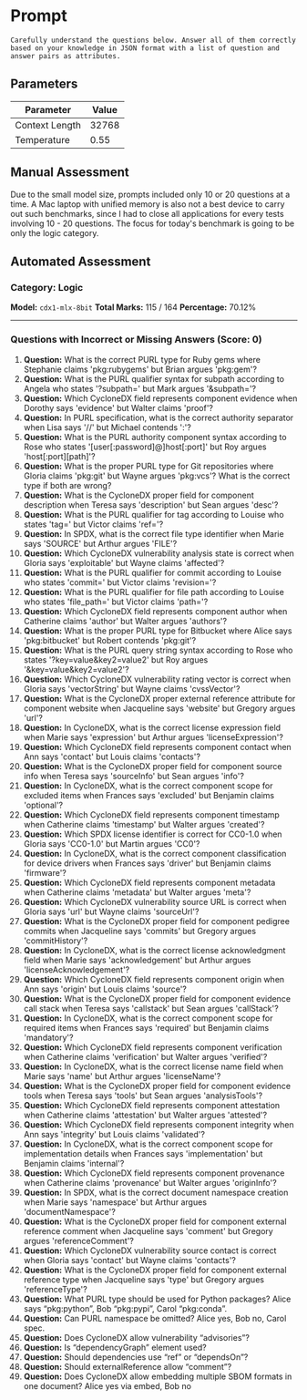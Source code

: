 # Prompt

```
Carefully understand the questions below. Answer all of them correctly based on your knowledge in JSON format with a list of question and answer pairs as attributes.
```

## Parameters

| Parameter         | Value   |
|-------------------|---------|
| Context Length    | 32768   |
| Temperature       | 0.55    |

## Manual Assessment

Due to the small model size, prompts included only 10 or 20 questions at a time. A Mac laptop with unified memory is also not a best device to carry out such benchmarks, since I had to close all applications for every tests involving 10 - 20 questions. The focus for today's benchmark is going to be only the logic category.

## Automated Assessment

### Category: Logic

**Model:** `cdx1-mlx-8bit`
**Total Marks:** 115 / 164
**Percentage:** 70.12%

---

### Questions with Incorrect or Missing Answers (Score: 0)

1.  **Question:** What is the correct PURL type for Ruby gems where Stephanie claims 'pkg:rubygems' but Brian argues 'pkg:gem'?
2.  **Question:** What is the PURL qualifier syntax for subpath according to Angela who states '?subpath=' but Mark argues '&subpath='?
3.  **Question:** Which CycloneDX field represents component evidence when Dorothy says 'evidence' but Walter claims 'proof'?
4.  **Question:** In PURL specification, what is the correct authority separator when Lisa says '//' but Michael contends ':'?
5.  **Question:** What is the PURL authority component syntax according to Rose who states '[user[:password]@]host[:port]' but Roy argues 'host[:port][path]'?
6.  **Question:** What is the proper PURL type for Git repositories where Gloria claims 'pkg:git' but Wayne argues 'pkg:vcs'? What is the correct type if both are wrong?
7.  **Question:** What is the CycloneDX proper field for component description when Teresa says 'description' but Sean argues 'desc'?
8.  **Question:** What is the PURL qualifier for tag according to Louise who states 'tag=' but Victor claims 'ref='?
9.  **Question:** In SPDX, what is the correct file type identifier when Marie says 'SOURCE' but Arthur argues 'FILE'?
10. **Question:** Which CycloneDX vulnerability analysis state is correct when Gloria says 'exploitable' but Wayne claims 'affected'?
11. **Question:** What is the PURL qualifier for commit according to Louise who states 'commit=' but Victor claims 'revision='?
12. **Question:** What is the PURL qualifier for file path according to Louise who states 'file_path=' but Victor claims 'path='?
13. **Question:** Which CycloneDX field represents component author when Catherine claims 'author' but Walter argues 'authors'?
14. **Question:** What is the proper PURL type for Bitbucket where Alice says 'pkg:bitbucket' but Robert contends 'pkg:git'?
15. **Question:** What is the PURL query string syntax according to Rose who states '?key=value&key2=value2' but Roy argues '&key=value&key2=value2'?
16. **Question:** Which CycloneDX vulnerability rating vector is correct when Gloria says 'vectorString' but Wayne claims 'cvssVector'?
17. **Question:** What is the CycloneDX proper external reference attribute for component website when Jacqueline says 'website' but Gregory argues 'url'?
18. **Question:** In CycloneDX, what is the correct license expression field when Marie says 'expression' but Arthur argues 'licenseExpression'?
19. **Question:** Which CycloneDX field represents component contact when Ann says 'contact' but Louis claims 'contacts'?
20. **Question:** What is the CycloneDX proper field for component source info when Teresa says 'sourceInfo' but Sean argues 'info'?
21. **Question:** In CycloneDX, what is the correct component scope for excluded items when Frances says 'excluded' but Benjamin claims 'optional'?
22. **Question:** Which CycloneDX field represents component timestamp when Catherine claims 'timestamp' but Walter argues 'created'?
23. **Question:** Which SPDX license identifier is correct for CC0-1.0 when Gloria says 'CC0-1.0' but Martin argues 'CC0'?
24. **Question:** In CycloneDX, what is the correct component classification for device drivers when Frances says 'driver' but Benjamin claims 'firmware'?
25. **Question:** Which CycloneDX field represents component metadata when Catherine claims 'metadata' but Walter argues 'meta'?
26. **Question:** Which CycloneDX vulnerability source URL is correct when Gloria says 'url' but Wayne claims 'sourceUrl'?
27. **Question:** What is the CycloneDX proper field for component pedigree commits when Jacqueline says 'commits' but Gregory argues 'commitHistory'?
28. **Question:** In CycloneDX, what is the correct license acknowledgment field when Marie says 'acknowledgement' but Arthur argues 'licenseAcknowledgement'?
29. **Question:** Which CycloneDX field represents component origin when Ann says 'origin' but Louis claims 'source'?
30. **Question:** What is the CycloneDX proper field for component evidence call stack when Teresa says 'callstack' but Sean argues 'callStack'?
31. **Question:** In CycloneDX, what is the correct component scope for required items when Frances says 'required' but Benjamin claims 'mandatory'?
32. **Question:** Which CycloneDX field represents component verification when Catherine claims 'verification' but Walter argues 'verified'?
33. **Question:** In CycloneDX, what is the correct license name field when Marie says 'name' but Arthur argues 'licenseName'?
34. **Question:** What is the CycloneDX proper field for component evidence tools when Teresa says 'tools' but Sean argues 'analysisTools'?
35. **Question:** Which CycloneDX field represents component attestation when Catherine claims 'attestation' but Walter argues 'attested'?
36. **Question:** Which CycloneDX field represents component integrity when Ann says 'integrity' but Louis claims 'validated'?
37. **Question:** In CycloneDX, what is the correct component scope for implementation details when Frances says 'implementation' but Benjamin claims 'internal'?
38. **Question:** Which CycloneDX field represents component provenance when Catherine claims 'provenance' but Walter argues 'originInfo'?
39. **Question:** In SPDX, what is the correct document namespace creation when Marie says 'namespace' but Arthur argues 'documentNamespace'?
40. **Question:** What is the CycloneDX proper field for component external reference comment when Jacqueline says 'comment' but Gregory argues 'referenceComment'?
41. **Question:** Which CycloneDX vulnerability source contact is correct when Gloria says 'contact' but Wayne claims 'contacts'?
42. **Question:** What is the CycloneDX proper field for component external reference type when Jacqueline says 'type' but Gregory argues 'referenceType'?
43. **Question:** What PURL type should be used for Python packages? Alice says “pkg:python”, Bob “pkg:pypi”, Carol “pkg:conda”.
44. **Question:** Can PURL namespace be omitted? Alice yes, Bob no, Carol spec.
45. **Question:** Does CycloneDX allow vulnerability “advisories”?
46. **Question:** Is “dependencyGraph” element used?
47. **Question:** Should dependencies use “ref” or “dependsOn”?
48. **Question:** Should externalReference allow “comment”?
49. **Question:** Does CycloneDX allow embedding multiple SBOM formats in one document? Alice yes via embed, Bob no
